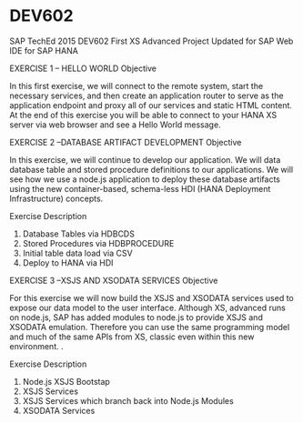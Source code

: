 DEV602
======

SAP TechEd 2015 DEV602 First XS Advanced Project Updated for SAP Web IDE for SAP HANA

EXERCISE 1 – HELLO WORLD
Objective

In this first exercise, we will connect to the remote system, start the necessary services, and then create an application router to serve as the application endpoint and proxy all of our services and static HTML content. At the end of this exercise you will be able to connect to your HANA XS server via web browser and see a Hello World message.

EXERCISE 2 –DATABASE ARTIFACT DEVELOPMENT
Objective

In this exercise, we will continue to develop our application. We will data database table and stored procedure definitions to our applications. We will see how we use a node.js application to deploy these database artifacts using the new container-based, schema-less HDI (HANA Deployment Infrastructure) concepts. 

Exercise Description 

1. Database Tables via HDBCDS
2. Stored Procedures via HDBPROCEDURE
3. Initial table data load via CSV
4. Deploy to HANA via HDI

EXERCISE 3 –XSJS AND XSODATA SERVICES 
Objective

For this exercise we will now build the XSJS and XSODATA services used to expose our data model to the user interface. Although XS, advanced runs on node.js, SAP has added modules to node.js to provide XSJS and XSODATA emulation. Therefore you can use the same programming model and much of the same APIs from XS, classic even within this new environment. .

Exercise Description 

1. Node.js XSJS Bootstap
2. XSJS Services
3. XSJS Services which branch back into Node.js Modules
4. XSODATA Services
